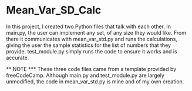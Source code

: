 # Mean_Var_SD_Calc

In this project, I created two Python files that talk with each other. In main.py, the user can implement any set, of any size they would like. From there it communicates with mean_var_std.py and runs the calculations, giving the user the sample statistics for the list of numbers that they provide. test_module.py simply runs the code to ensure it works and is accurate. 





** NOTE
*** These three code files came from a template provided by freeCodeCamp. Although main.py and test_module.py are largely unmodified, the code in mean_var_std.py is mine and of my own creation. 
